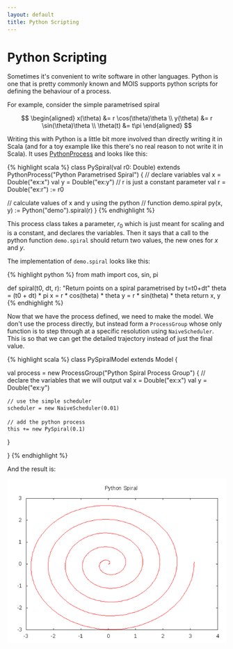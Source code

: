```yaml
---
layout: default
title: Python Scripting
---
```


Python Scripting
================

Sometimes it's convenient to write software in other languages. Python
is one that is pretty commonly known and MOIS supports python scripts
for defining the behaviour of a process.

For example, consider the simple parametrised spiral

$$
\begin{aligned}
x(\theta) &= r \cos(\theta)\theta \\
y(\theta) &= r \sin(\theta)\theta \\
\theta(t) &= t\pi
\end{aligned}
$$

Writing this with Python is a little bit more involved than directly
writing it in Scala (and for a toy example like this there's no real
reason to not write it in Scala). It uses [PythonProcess] and looks
like this:

{% highlight scala %}
class PySpiral(val r0: Double)
     extends PythonProcess("Python Parametrised Spiral") {
  // declare variables
  val x = Double("ex:x")
  val y = Double("ex:y")
  // r is just a constant parameter
  val r = Double("ex:r") := r0

  // calculate values of x and y using the python
  // function demo.spiral
  py(x, y) := Python("demo").spiral(r)
}
{% endhighlight %}

This process class takes a parameter, $r_0$ which is just meant for
scaling and is a constant, and declares the variables. Then it says
that a call to the python function `demo.spiral` should return two
values, the new ones for $x$ and $y$.

The implementation of `demo.spiral` looks like this:

{% highlight python %}
from math import cos, sin, pi

def spiral(t0, dt, r):
    "Return points on a spiral parametrised by t=t0+dt"
    theta = (t0 + dt) * pi
    x = r * cos(theta) * theta
    y = r * sin(theta) * theta
    return x, y
{% endhighlight %}

Now that we have the process defined, we need to make the model. We
don't use the process directly, but instead form a `ProcessGroup`
whose only function is to step through at a specific resolution using
`NaiveScheduler`. This is so that we can get the detailed trajectory
instead of just the final value.

{% highlight scala %}
class PySpiralModel extends Model {

  val process = new ProcessGroup("Python Spiral Process Group") {
    // declare the variables that we will output
    val x = Double("ex:x")
    val y = Double("ex:y")

    // use the simple scheduler
    scheduler = new NaiveScheduler(0.01)

    // add the python process
    this += new PySpiral(0.1)
  }

}
{% endhighlight %}

And the result is:

![Python Spiral](spiral.png)

[PythonProcess]: https://edinburgh-rbm.github.io/mois/api/current/#uk.ac.ed.inf.mois.PythonProcess

